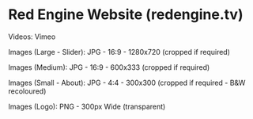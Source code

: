 Red Engine Website (redengine.tv)
=================================


Videos: Vimeo

Images (Large - Slider): JPG - 16:9 - 1280x720 (cropped if required)

Images (Medium): JPG - 16:9 - 600x333 (cropped if required)

Images (Small - About): JPG - 4:4 - 300x300 (cropped if required - B&W recoloured)

Images (Logo): PNG - 300px Wide (transparent)
